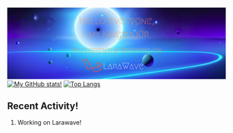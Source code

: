 [![Profile](https://raw.githubusercontent.com/kingmaj0r/KingMaj0r/master/indexv2.png)](https://github.com/KingMaj0r)
<br>
[![My GitHub stats!](https://github-readme-stats.vercel.app/api?username=kingmaj0r&show_icons=true&theme=tokyonight)](https://github.com/KingMaj0r)
[![Top Langs](https://github-readme-stats.vercel.app/api/top-langs/?username=kingmaj0r&theme=tokyonight&layout=compact)](https://github.com/KingMaj0r)
<br>


## Recent Activity!
<!--START_SECTION:activity-->
1. Working on Larawave!
<!--END_SECTION:activity-->
